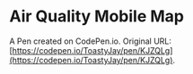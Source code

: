 # Air Quality Mobile Map

A Pen created on CodePen.io. Original URL: [https://codepen.io/ToastyJay/pen/KJZQLg](https://codepen.io/ToastyJay/pen/KJZQLg).


